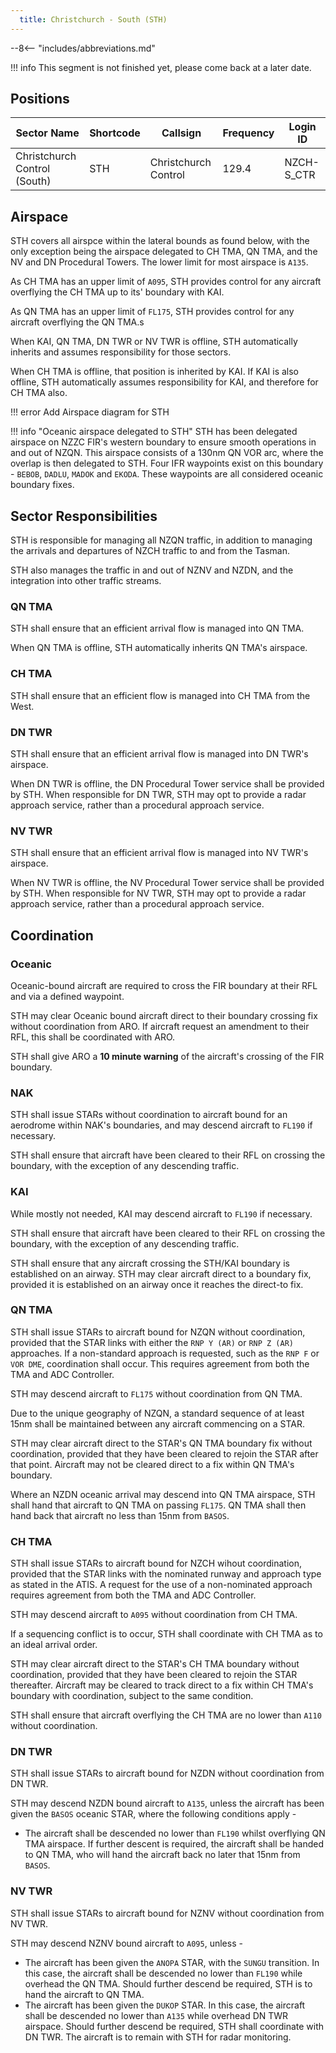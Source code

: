 ```yaml
---
  title: Christchurch - South (STH)
---
```


--8<-- "includes/abbreviations.md"

!!! info
    This segment is not finished yet, please come back at a later date.

    
## Positions

| Sector Name                  | Shortcode | Callsign             | Frequency | Login ID   |
| ---------------------------- | --------- | -------------------- | --------- | ---------- |
| Christchurch Control (South) | STH       | Christchurch Control | 129.4     | NZCH-S_CTR |

## Airspace

STH covers all airspce within the lateral bounds as found below, with the only exception being the airspace delegated to CH TMA, QN TMA, and the NV and DN Procedural Towers. The lower limit for most airspace is `A135`.

As CH TMA has an upper limit of `A095`, STH provides control for any aircraft overflying the CH TMA up to its' boundary with KAI.

As QN TMA has an upper limit of `FL175`, STH provides control for any aircraft overflying the QN TMA.s

When KAI, QN TMA, DN TWR or NV TWR is offline, STH automatically inherits and assumes responsibility for those sectors.

When CH TMA is offline, that position is inherited by KAI. If KAI is also offline, STH automatically assumes responsibility for KAI, and therefore for CH TMA also.

!!! error
    Add Airspace diagram for STH

!!! info "Oceanic airspace delegated to STH"
    STH has been delegated airspace on NZZC FIR's western boundary to ensure smooth operations in and out of NZQN. This airspace consists of a 130nm QN VOR arc, where the overlap is then delegated to STH. Four IFR waypoints exist on this boundary - `BEBOB`, `DADLU`, `MADOK` and `EKODA`. These waypoints are all considered oceanic boundary fixes.

## Sector Responsibilities

STH is responsible for managing all NZQN traffic, in addition to managing the arrivals and departures of NZCH traffic to and from the Tasman.

STH also manages the traffic in and out of NZNV and NZDN, and the integration into other traffic streams.

### QN TMA

STH shall ensure that an efficient arrival flow is managed into QN TMA.

When QN TMA is offline, STH automatically inherits QN TMA's airspace.

### CH TMA

STH shall ensure that an efficient flow is managed into CH TMA from the West.

### DN TWR

STH shall ensure that an efficient arrival flow is managed into DN TWR's airspace. 

When DN TWR is offline, the DN Procedural Tower service shall be provided by STH. When responsible for DN TWR,  STH may opt to provide a radar approach service, rather than a procedural approach service.

### NV TWR

STH shall ensure that an efficient arrival flow is managed into NV TWR's airspace. 

When NV TWR is offline, the NV Procedural Tower service shall be provided by STH. When responsible for NV TWR,  STH may opt to provide a radar approach service, rather than a procedural approach service.


## Coordination

### Oceanic

Oceanic-bound aircraft are required to cross the FIR boundary at their RFL and via a defined waypoint. 

STH may clear Oceanic bound aircraft direct to their boundary crossing fix without coordination from ARO. If aircraft request an amendment to their RFL, this shall be coordinated with ARO.

STH shall give ARO a **10 minute warning** of the aircraft's crossing of the FIR boundary.

### NAK

STH shall issue STARs without coordination to aircraft bound for an aerodrome within NAK's boundaries, and may descend aircraft to `FL190` if necessary. 

STH shall ensure that aircraft have been cleared to their RFL on crossing the boundary, with the exception of any descending traffic. 

### KAI

While mostly not needed, KAI may descend aircraft to `FL190` if necessary.

STH shall ensure that aircraft have been cleared to their RFL on crossing the boundary, with the exception of any descending traffic.

STH shall ensure that any aircraft crossing the STH/KAI boundary is established on an airway. STH may clear aircraft direct to a boundary fix, provided it is established on an airway once it reaches the direct-to fix.

### QN TMA

STH shall issue STARs to aircraft bound for NZQN without coordination, provided that the STAR links with either the `RNP Y (AR)` or `RNP Z (AR)` approaches. If a non-standard approach is requested, such as the `RNP F` or `VOR DME`, coordination shall occur. This requires agreement from both the TMA and ADC Controller.

STH may descend aircraft to `FL175` without coordination from QN TMA.

Due to the unique geography of NZQN, a standard sequence of at least 15nm shall be maintained between any aircraft commencing on a STAR.

STH may clear aircraft direct to the STAR's QN TMA boundary fix without coordination, provided that they have been cleared to rejoin the STAR after that point. Aircraft may not be cleared direct to a fix within QN TMA's boundary.

Where an NZDN oceanic arrival may descend into QN TMA airspace, STH shall hand that aircraft to QN TMA on passing `FL175`. QN TMA shall then hand back that aircraft no less than 15nm from `BASOS`.

### CH TMA

STH shall issue STARs to aircraft bound for NZCH wihout coordination, provided that the STAR links with the nominated runway and approach type as stated in the ATIS. A request for the use of a non-nominated approach requires agreement from both the TMA and ADC Controller.

STH may descend aircraft to `A095` without coordination from CH TMA. 

If a sequencing conflict is to occur, STH shall coordinate with CH TMA as to an ideal arrival order.

STH may clear aircraft direct to the STAR's CH TMA boundary without coordination, provided that they have been cleared to rejoin the STAR thereafter. Aircraft may be cleared to track direct to a fix within CH TMA's boundary with coordination, subject to the same condition.

STH shall ensure that aircraft overflying the CH TMA are no lower than `A110` without coordination.

### DN TWR

STH shall issue STARs to aircraft bound for NZDN without coordination from DN TWR. 

STH may descend NZDN bound aircraft to `A135`, unless the aircraft has been given the `BASOS` oceanic STAR, where the following conditions apply -

  -  The aircraft shall be descended no lower than `FL190` whilst overflying QN TMA airspace. If further descent is required, the aircraft shall be handed to QN TMA, who will hand the aircraft back no later that 15nm from `BASOS`. 

### NV TWR

STH shall issue STARs to aircraft bound for NZNV without coordination from NV TWR.

STH may descend NZNV bound aircraft to `A095`, unless -

  -  The aircraft has been given the `ANOPA` STAR, with the `SUNGU` transition. In this case, the aircraft shall be descended no lower than `FL190` while overhead the QN TMA. Should further descend be required, STH is to hand the aircraft to QN TMA.
  -  The aircraft has been given the `DUKOP` STAR. In this case, the aircraft shall be descended no lower than `A135` while overhead DN TWR airspace. Should further descend be required, STH shall coordinate with DN TWR. The aircraft is to remain with STH for radar monitoring.
